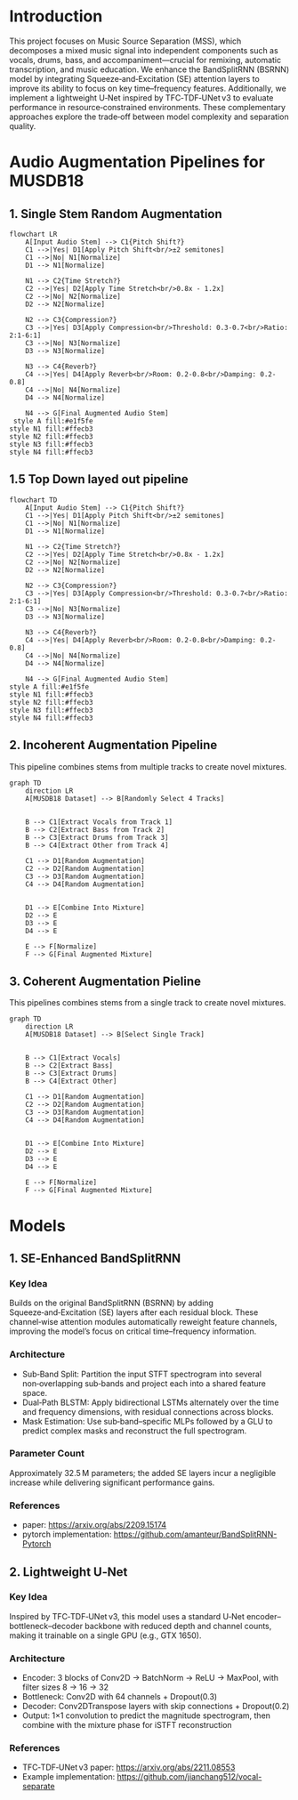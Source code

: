 # Introduction

This project focuses on Music Source Separation (MSS), which decomposes a mixed music signal into independent components such as vocals, drums, bass, and accompaniment—crucial for remixing, automatic transcription, and music education. We enhance the BandSplitRNN (BSRNN) model by integrating Squeeze‑and‑Excitation (SE) attention layers to improve its ability to focus on key time–frequency features. Additionally, we implement a lightweight U‑Net inspired by TFC‑TDF‑UNet v3 to evaluate performance in resource‑constrained environments. These complementary approaches explore the trade‑off between model complexity and separation quality.



# Audio Augmentation Pipelines for MUSDB18

## 1. Single Stem Random Augmentation



```mermaid
flowchart LR
    A[Input Audio Stem] --> C1{Pitch Shift?}
    C1 -->|Yes| D1[Apply Pitch Shift<br/>±2 semitones]
    C1 -->|No| N1[Normalize]
    D1 --> N1[Normalize]
    
    N1 --> C2{Time Stretch?}
    C2 -->|Yes| D2[Apply Time Stretch<br/>0.8x - 1.2x]
    C2 -->|No| N2[Normalize]
    D2 --> N2[Normalize]
 
    N2 --> C3{Compression?}
    C3 -->|Yes| D3[Apply Compression<br/>Threshold: 0.3-0.7<br/>Ratio: 2:1-6:1]
    C3 -->|No| N3[Normalize]
    D3 --> N3[Normalize]

    N3 --> C4{Reverb?}
    C4 -->|Yes| D4[Apply Reverb<br/>Room: 0.2-0.8<br/>Damping: 0.2-0.8]
    C4 -->|No| N4[Normalize]
    D4 --> N4[Normalize]
    
    N4 --> G[Final Augmented Audio Stem]
 style A fill:#e1f5fe
style N1 fill:#ffecb3
style N2 fill:#ffecb3
style N3 fill:#ffecb3
style N4 fill:#ffecb3
```

## 1.5 Top Down layed out pipeline

```mermaid
flowchart TD
    A[Input Audio Stem] --> C1{Pitch Shift?}
    C1 -->|Yes| D1[Apply Pitch Shift<br/>±2 semitones]
    C1 -->|No| N1[Normalize]
    D1 --> N1[Normalize]
    
    N1 --> C2{Time Stretch?}
    C2 -->|Yes| D2[Apply Time Stretch<br/>0.8x - 1.2x]
    C2 -->|No| N2[Normalize]
    D2 --> N2[Normalize]
 
    N2 --> C3{Compression?}
    C3 -->|Yes| D3[Apply Compression<br/>Threshold: 0.3-0.7<br/>Ratio: 2:1-6:1]
    C3 -->|No| N3[Normalize]
    D3 --> N3[Normalize]

    N3 --> C4{Reverb?}
    C4 -->|Yes| D4[Apply Reverb<br/>Room: 0.2-0.8<br/>Damping: 0.2-0.8]
    C4 -->|No| N4[Normalize]
    D4 --> N4[Normalize]
    
    N4 --> G[Final Augmented Audio Stem]
style A fill:#e1f5fe
style N1 fill:#ffecb3
style N2 fill:#ffecb3
style N3 fill:#ffecb3
style N4 fill:#ffecb3
```

## 2. Incoherent Augmentation Pipeline

This pipeline combines stems from multiple tracks to create novel mixtures.

```mermaid
graph TD
    direction LR
    A[MUSDB18 Dataset] --> B[Randomly Select 4 Tracks]
    
    
    B --> C1[Extract Vocals from Track 1]
    B --> C2[Extract Bass from Track 2]
    B --> C3[Extract Drums from Track 3]
    B --> C4[Extract Other from Track 4]
    
    C1 --> D1[Random Augmentation]
    C2 --> D2[Random Augmentation]
    C3 --> D3[Random Augmentation]
    C4 --> D4[Random Augmentation]
    
    
    D1 --> E[Combine Into Mixture]
    D2 --> E
    D3 --> E
    D4 --> E
    
    E --> F[Normalize]
    F --> G[Final Augmented Mixture]
```

## 3. Coherent Augmentation Pieline

This pipelines combines stems from a single track to create novel mixtures.
```mermaid
graph TD
    direction LR
    A[MUSDB18 Dataset] --> B[Select Single Track]
    
    
    B --> C1[Extract Vocals]
    B --> C2[Extract Bass]
    B --> C3[Extract Drums]
    B --> C4[Extract Other]
    
    C1 --> D1[Random Augmentation]
    C2 --> D2[Random Augmentation]
    C3 --> D3[Random Augmentation]
    C4 --> D4[Random Augmentation]
    
    
    D1 --> E[Combine Into Mixture]
    D2 --> E
    D3 --> E
    D4 --> E
    
    E --> F[Normalize]
    F --> G[Final Augmented Mixture]
```

# Models

## 1. SE‑Enhanced BandSplitRNN
### Key Idea
Builds on the original BandSplitRNN (BSRNN) by adding Squeeze‑and‑Excitation (SE) layers after each residual block. These channel‑wise attention modules automatically reweight feature channels, improving the model’s focus on critical time–frequency information.

### Architecture
- Sub‑Band Split: Partition the input STFT spectrogram into several non‑overlapping sub‑bands and project each into a shared feature space.
- Dual‑Path BLSTM: Apply bidirectional LSTMs alternately over the time and frequency dimensions, with residual connections across blocks.
- Mask Estimation: Use sub‑band–specific MLPs followed by a GLU to predict complex masks and reconstruct the full spectrogram.

### Parameter Count
Approximately 32.5 M parameters; the added SE layers incur a negligible increase while delivering significant performance gains.

### References
- paper: https://arxiv.org/abs/2209.15174
- pytorch implementation: https://github.com/amanteur/BandSplitRNN-Pytorch

## 2. Lightweight U‑Net
### Key Idea
Inspired by TFC‑TDF‑UNet v3, this model uses a standard U‑Net encoder–bottleneck–decoder backbone with reduced depth and channel counts, making it trainable on a single GPU (e.g., GTX 1650).

### Architecture
- Encoder: 3 blocks of Conv2D → BatchNorm → ReLU → MaxPool, with filter sizes 8 → 16 → 32
- Bottleneck: Conv2D with 64 channels + Dropout(0.3)
- Decoder: Conv2DTranspose layers with skip connections + Dropout(0.2)
- Output: 1×1 convolution to predict the magnitude spectrogram, then combine with the mixture phase for iSTFT reconstruction

### References
- TFC‑TDF‑UNet v3 paper: https://arxiv.org/abs/2211.08553
- Example implementation: https://github.com/jianchang512/vocal-separate







